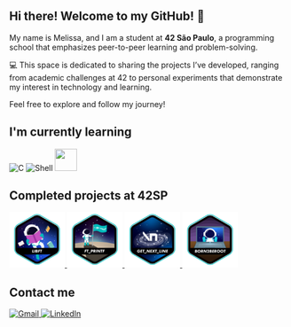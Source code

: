 ## Hi there! Welcome to my GitHub! 👋

My name is Melissa, and I am a student at **42 São Paulo**, a programming school that emphasizes peer-to-peer learning and problem-solving.

💻 This space is dedicated to sharing the projects I’ve developed, ranging from academic challenges at 42 to personal experiments that demonstrate my interest in technology and learning.

Feel free to explore and follow my journey!

## I'm currently learning

![C](https://img.icons8.com/fluency/48/000000/c-programming.png)
![Shell](https://img.icons8.com/fluency/48/000000/console.png)
<img src="https://cdn.jsdelivr.net/gh/devicons/devicon/icons/linux/linux-original.svg" width="40" height="40" />

## Completed projects at 42SP

<a href="https://github.com/meandrad/libft">
  <img src="./badges/libfte.png" alt="Libft" width="100" height="100">
</a>
<a href="https://github.com/meandrad/ft_printf">
  <img src="./badges/ft_printfe.png" alt="Printf" width="100" height="100">
</a>
<a href="https://github.com/meandrad/get_next_line">
  <img src="./badges/get_next_linee.png" alt="Get Next Line" width="100" height="100">
</a>
<a href="https://github.com/meandrad/get_next_line">
  <img src="./badges/born2beroote.png" alt="Get Next Line" width="100" height="100">
</a>

## Contact me
<a href="mailto:memejaragua@gmail.com">
  <img src="https://img.icons8.com/color/48/000000/gmail-new.png" alt="Gmail" width="48" height="48" />
</a>
<a href="https://www.linkedin.com/in/melissa-garcia-85130b307/" target="_blank">
  <img src="https://img.icons8.com/color/48/000000/linkedin.png" alt="LinkedIn" width="48" height="48" />
</a>



